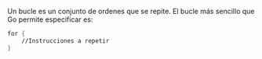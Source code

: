 Un bucle es un conjunto de ordenes que se repite. El bucle más sencillo que Go permite especificar es:
```ss
for {
	//Instrucciones a repetir
}
```